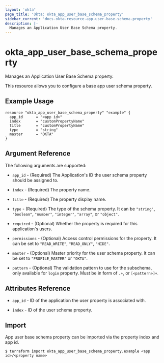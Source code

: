 ```yaml
---
layout: 'okta'
page_title: 'Okta: okta_app_user_base_schema_property'
sidebar_current: 'docs-okta-resource-app-user-base-schema-property'
description: |-
  Manages an Application User Base Schema property.
---
```


# okta_app_user_base_schema_property

Manages an Application User Base Schema property.

This resource allows you to configure a base app user schema property.

## Example Usage

```hcl
resource "okta_app_user_base_schema_property" "example" {
  app_id      = "<app id>"
  index       = "customPropertyName"
  title       = "customPropertyName"
  type        = "string"
  master      = "OKTA"
}
```

## Argument Reference

The following arguments are supported:

- `app_id` - (Required) The Application's ID the user schema property should be assigned to.

- `index` - (Required) The property name.

- `title` - (Required) The property display name.

- `type` - (Required) The type of the schema property. It can be `"string"`, `"boolean"`, `"number"`, `"integer"`, `"array"`, or `"object"`.

- `required` - (Optional) Whether the property is required for this application's users.

- `permissions` - (Optional) Access control permissions for the property. It can be set to `"READ_WRITE"`, `"READ_ONLY"`, `"HIDE"`.

- `master` - (Optional) Master priority for the user schema property. It can be set to `"PROFILE_MASTER"` or `"OKTA"`.

- `pattern` - (Optional) The validation pattern to use for the subschema, only available for `login` property. Must be in form of `.+`, or `[<pattern>]+`.

## Attributes Reference

- `app_id` - ID of the application the user property is associated with.

- `index` - ID of the user schema property.

## Import

App user base schema property can be imported via the property index and app id.

```
$ terraform import okta_app_user_base_schema_property.example <app id>/<property name>
```
